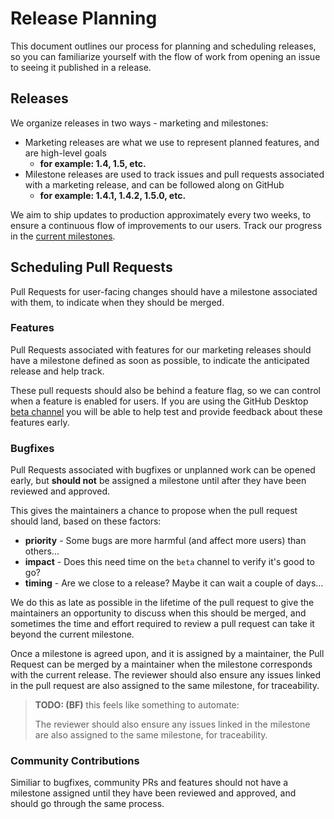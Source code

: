 # Release Planning

This document outlines our process for planning and scheduling releases, so you
can familiarize yourself with the flow of work from opening an issue to seeing
it published in a release.

## Releases

We organize releases in two ways - marketing and milestones:

 - Marketing releases are what we use to represent planned features, and are
   high-level goals
      - **for example: 1.4, 1.5, etc.**
 - Milestone releases are used to track issues and pull requests associated
   with a marketing release, and can be followed along on GitHub
      - **for example: 1.4.1, 1.4.2, 1.5.0, etc.**

We aim to ship updates to production approximately every two weeks, to ensure a continuous
flow of improvements to our users. Track our progress in the [current milestones](https://github.com/desktop/desktop/milestones?direction=desc&sort=completeness&state=open).

## Scheduling Pull Requests

Pull Requests for user-facing changes should have a milestone associated with
them, to indicate when they should be merged.

### Features

Pull Requests associated with features for our marketing releases should have a
milestone defined as soon as possible, to indicate the anticipated release and
help track.

These pull requests should also be behind a feature flag, so we can control when
a feature is enabled for users. If you are using the GitHub Desktop
[beta channel](https://github.com/desktop/desktop#beta-channel)
you will be able to help test and provide feedback about these features early.

### Bugfixes

Pull Requests associated with bugfixes or unplanned work can be opened early,
but **should not** be assigned a milestone until after they have been reviewed and
approved.

This gives the maintainers a chance to propose when the pull request should land, based on
these factors:

 - **priority** - Some bugs are more harmful (and affect more users) than
   others...
 - **impact** - Does this need time on the `beta` channel to verify it's good to
   go?
 - **timing** - Are we close to a release? Maybe it can wait a couple of days...

We do this as late as possible in the lifetime of the pull request to give the
maintainers an opportunity to discuss when this should be merged, and sometimes
the time and effort required to review a pull request can take it beyond the
current milestone.

Once a milestone is agreed upon, and it is assigned by a maintainer, the Pull
Request can be merged by a maintainer when the milestone corresponds with the
current release. The reviewer should also ensure any issues linked in the
pull request are also assigned to the same milestone, for traceability.

> **TODO: (BF)** this feels like something to automate:
>
> The reviewer should also ensure any issues linked in the milestone are also
assigned to the same milestone, for traceability.

### Community Contributions

Similiar to bugfixes, community PRs and features should not have a milestone
assigned until they have been reviewed and approved, and should go through the
same process.
